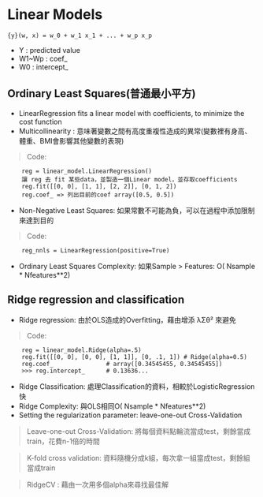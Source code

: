 Linear Models
==
    {y}(w, x) = w_0 + w_1 x_1 + ... + w_p x_p

* Y	: predicted value
* W1~Wp : coef_
* W0 	: intercept_

Ordinary Least Squares(普通最小平方)
--
* LinearRegression fits a linear model with coefficients, to minimize the cost function
* Multicollinearity : 意味著變數之間有高度重複性造成的異常(變數裡有身高、體重、BMI會影響其他變數的表現)
> Code:

        reg = linear_model.LinearRegression() 
        讓 reg 去 fit 某些data，並製造一個Linear model，並存取coefficients
        reg.fit([[0, 0], [1, 1], [2, 2]], [0, 1, 2])
        reg.coef_ => 列出目前的coef array([0.5, 0.5])
        
* Non-Negative Least Squares: 如果常數不可能為負，可以在過程中添加限制來達到目的
> Code:
        
        reg_nnls = LinearRegression(positive=True)

* Ordinary Least Squares Complexity: 如果Sample > Features: O( Nsample * Nfeatures**2)

Ridge regression and classification
-- 
* Ridge regression: 由於OLS造成的Overfitting，藉由增添 λΣθ² 來避免
> Code:

        reg = linear_model.Ridge(alpha=.5)
        reg.fit([[0, 0], [0, 0], [1, 1]], [0, .1, 1]) # Ridge(alpha=0.5)
        reg.coef_               # array([0.34545455, 0.34545455])
        >>> reg.intercept_      # 0.13636...

* Ridge Classification: 處理Classification的資料，相較於LogisticRegression 快
* Ridge Complexity: 與OLS相同O( Nsample * Nfeatures**2)
* Setting the regularization parameter: leave-one-out Cross-Validation
> Leave-one-out Cross-Validation: 將每個資料點輪流當成test，剩餘當成train，花費n-1倍的時間

> K-fold cross validation: 資料隨機分成k組，每次拿一組當成test，剩餘組當成train

> RidgeCV : 藉由一次用多個alpha來尋找最佳解
